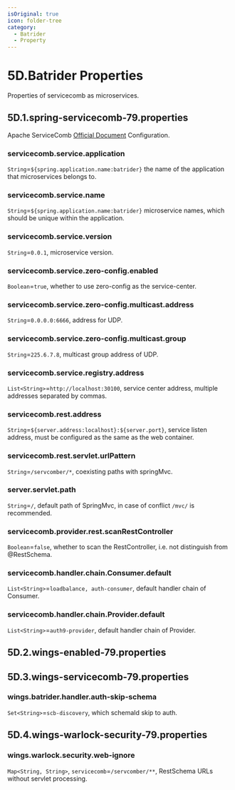 ```yaml
---
isOriginal: true
icon: folder-tree
category:
  - Batrider
  - Property
---
```


# 5D.Batrider Properties

Properties of servicecomb as microservices.

## 5D.1.spring-servicecomb-79.properties

Apache ServiceComb [Official Document](https://servicecomb.apache.org/references/java-chassis/en_US/) Configuration.

### servicecomb.service.application

`String`=`${spring.application.name:batrider}` the name of the application that microservices belongs to.

### servicecomb.service.name

`String`=`${spring.application.name:batrider}` microservice names, which should be unique within the application.

### servicecomb.service.version

`String`=`0.0.1`, microservice version.

### servicecomb.service.zero-config.enabled

`Boolean`=`true`, whether to use zero-config as the service-center.

### servicecomb.service.zero-config.multicast.address

`String`=`0.0.0.0:6666`, address for UDP.

### servicecomb.service.zero-config.multicast.group

`String`=`225.6.7.8`, multicast group address of UDP.

### servicecomb.service.registry.address

`List<String>`=`http://localhost:30100`, service center address,
multiple addresses separated by commas.

### servicecomb.rest.address

`String`=`${server.address:localhost}:${server.port}`, service listen address,
must be configured as the same as the web container.

### servicecomb.rest.servlet.urlPattern

`String`=`/servcomber/*`, coexisting paths with springMvc.

### server.servlet.path

`String`=`/`, default path of SpringMvc, in case of conflict `/mvc/` is recommended.

### servicecomb.provider.rest.scanRestController

`Boolean`=`false`, whether to scan the RestController, i.e. not distinguish from @RestSchema.

### servicecomb.handler.chain.Consumer.default

`List<String>`=`loadbalance, auth-consumer`, default handler chain of Consumer.

### servicecomb.handler.chain.Provider.default

`List<String>`=`auth9-provider`, default handler chain of Provider.

## 5D.2.wings-enabled-79.properties

## 5D.3.wings-servicecomb-79.properties

### wings.batrider.handler.auth-skip-schema

`Set<String>`=`scb-discovery`, which schemaId skip to auth.

## 5D.4.wings-warlock-security-79.properties

### wings.warlock.security.web-ignore

`Map<String, String>`, `servicecomb`=`/servcomber/**`, RestSchema URLs without servlet processing.
